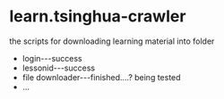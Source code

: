 # learn.tsinghua-crawler
the scripts for downloading learning material into folder
+ login---success
+ lessonid---success
+ file downloader---finished....? being tested
+ ...

